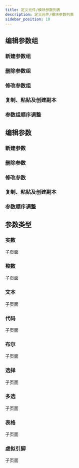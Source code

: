 ```yaml
---
title: 定义元件/模块参数列表
description: 定义元件/模块参数列表
sidebar_position: 10
---
```


## 编辑参数组

### 新建参数组

### 删除参数组

### 修改参数组

### 复制、粘贴及创建副本

### 参数组顺序调整

## 编辑参数

### 新建参数

### 删除参数

### 修改参数

### 复制、粘贴及创建副本

### 参数顺序调整

## 参数类型

### 实数
子页面

### 整数
子页面

### 文本
子页面

### 代码
子页面

### 布尔
子页面

### 选择
子页面

### 多选
子页面

### 表格
子页面

### 虚拟引脚 
子页面

